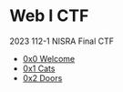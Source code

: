 # Web I CTF
2023 112-1 NISRA Final CTF

- [0x0 Welcome](https://x10101.github.io/WebI_CTF/0x0_Welcome/)
- [0x1 Cats](https://x10101.github.io/WebI_CTF/0x1_Cats/)
- [0x2 Doors](https://x10101.github.io/WebI_CTF/0x2_Doors/)
